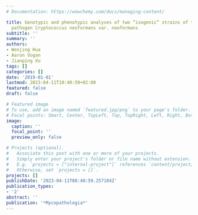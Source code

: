 ```yaml
---
# Documentation: https://wowchemy.com/docs/managing-content/

title: Genotypic and phenotypic analyses of two “isogenic” strains of the human fungal
  pathogen Cryptococcus neoformans var. neoformans
subtitle: ''
summary: ''
authors:
- Wenjing Hua
- Aaron Vogan
- Jianping Xu
tags: []
categories: []
date: '2019-01-01'
lastmod: 2023-04-11T10:40:59+02:00
featured: false
draft: false

# Featured image
# To use, add an image named `featured.jpg/png` to your page's folder.
# Focal points: Smart, Center, TopLeft, Top, TopRight, Left, Right, BottomLeft, Bottom, BottomRight.
image:
  caption: ''
  focal_point: ''
  preview_only: false

# Projects (optional).
#   Associate this post with one or more of your projects.
#   Simply enter your project's folder or file name without extension.
#   E.g. `projects = ["internal-project"]` references `content/project/deep-learning/index.md`.
#   Otherwise, set `projects = []`.
projects: []
publishDate: '2023-04-11T08:40:59.257104Z'
publication_types:
- '2'
abstract: ''
publication: '*Mycopathologia*'
---
```

